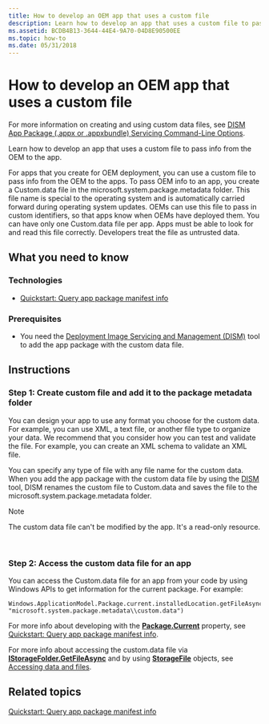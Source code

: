 ```yaml
---
title: How to develop an OEM app that uses a custom file
description: Learn how to develop an app that uses a custom file to pass info from the OEM to the app.
ms.assetid: BCDB4B13-3644-44E4-9A70-04D8E90500EE
ms.topic: how-to
ms.date: 05/31/2018
---
```


# How to develop an OEM app that uses a custom file

For more information on creating and using custom data files, see [DISM App Package (.appx or .appxbundle) Servicing Command-Line Options](/windows-hardware/manufacture/desktop/dism-app-package--appx-or-appxbundle--servicing-command-line-options).

Learn how to develop an app that uses a custom file to pass info from the OEM to the app.

For apps that you create for OEM deployment, you can use a custom file to pass info from the OEM to the apps. To pass OEM info to an app, you create a Custom.data file in the microsoft.system.package.metadata folder. This file name is special to the operating system and is automatically carried forward during operating system updates. OEMs can use this file to pass in custom identifiers, so that apps know when OEMs have deployed them. You can have only one Custom.data file per app. Apps must be able to look for and read this file correctly. Developers treat the file as untrusted data.

## What you need to know

### Technologies

-   [Quickstart: Query app package manifest info](how-to-query-package-identity-information.md)

### Prerequisites

-   You need the [Deployment Image Servicing and Management (DISM)](/windows/desktop/Win7AppQual/dism-replaces-pkgmgr-peimg-and-intlconfg-tools) tool to add the app package with the custom data file.

## Instructions

### Step 1: Create custom file and add it to the package metadata folder

You can design your app to use any format you choose for the custom data. For example, you can use XML, a text file, or another file type to organize your data. We recommend that you consider how you can test and validate the file. For example, you can create an XML schema to validate an XML file.

You can specify any type of file with any file name for the custom data. When you add the app package with the custom data file by using the [DISM](/windows/desktop/Win7AppQual/dism-replaces-pkgmgr-peimg-and-intlconfg-tools) tool, DISM renames the custom file to Custom.data and saves the file to the microsoft.system.package.metadata folder.

> [!Note]  
> The custom data file can't be modified by the app. It's a read-only resource.

 

### Step 2: Access the custom data file for an app

You can access the Custom.data file for an app from your code by using Windows APIs to get information for the current package. For example:

``` syntax
Windows.ApplicationModel.Package.current.installedLocation.getFileAsync(
"microsoft.system.package.metadata\\custom.data")
```

For more info about developing with the [**Package.Current**](/uwp/api/windows.applicationmodel.package.current) property, see [Quickstart: Query app package manifest info](how-to-query-package-identity-information.md).

For more info about accessing the custom.data file via [**IStorageFolder.GetFileAsync**](/uwp/api/windows.storage.istoragefolder.getfileasync) and by using [**StorageFile**](/uwp/api/Windows.Storage.StorageFile) objects, see [Accessing data and files](/previous-versions/windows/apps/hh464959(v=win.10)).

## Related topics

<dl> <dt>

[Quickstart: Query app package manifest info](how-to-query-package-identity-information.md)
</dt> </dl>

 

 
